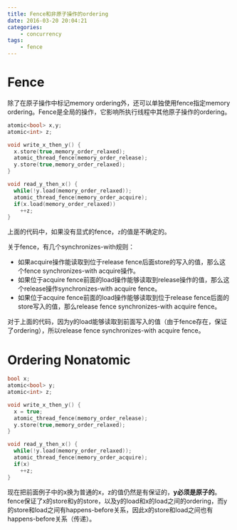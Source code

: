 ```yaml
---
title: Fence和非原子操作的ordering
date: 2016-03-20 20:04:21
categories:
    - concurrency
tags:
    - fence
---
```


# Fence

除了在原子操作中标记memory ordering外，还可以单独使用fence指定memory ordering。Fence是全局的操作，它影响所执行线程中其他原子操作的ordering。

```cpp
atomic<bool> x,y;
atomic<int> z;

void write_x_then_y() {
  x.store(true,memory_order_relaxed);
  atomic_thread_fence(memory_order_release);
  y.store(true,memory_order_relaxed);
}

void read_y_then_x() {
  while(!y.load(memory_order_relaxed));
  atomic_thread_fence(memory_order_acquire);
  if(x.load(memory_order_relaxed))
    ++z;
}
```

上面的代码中，如果没有显式的fence，`z`的值是不确定的。

关于fence，有几个synchronizes-with规则：

* 如果acquire操作能读取到位于release fence后面store的写入的值，那么这个fence synchronizes-with acquire操作。
* 如果位于acquire fence前面的load操作能够读取到release操作的值，那么这个release操作synchronizes-with acquire fence。
* 如果位于acquire fence前面的load操作能够读取到位于release fence后面的store写入的值，那么release fence synchronizes-with acquire fence。

对于上面的代码，因为y的load能够读取到前面写入的值（由于fence存在，保证了ordering），所以release fence synchronizes-with acquire fence。

# Ordering Nonatomic

```cpp
bool x;
atomic<bool> y;
atomic<int> z;

void write_x_then_y() {
  x = true;
  atomic_thread_fence(memory_order_release);
  y.store(true,memory_order_relaxed);
}

void read_y_then_x() {
  while(!y.load(memory_order_relaxed));
  atomic_thread_fence(memory_order_acquire);
  if(x)
    ++z;
}
```

现在把前面例子中的x换为普通的x，z的值仍然是有保证的，**y必须是原子的**。fence保证了x的store和y的store，以及y的load和x的load之间的ordering，而y的store和load之间有happens-before关系，因此x的store和load之间也有happens-before关系（传递）。
